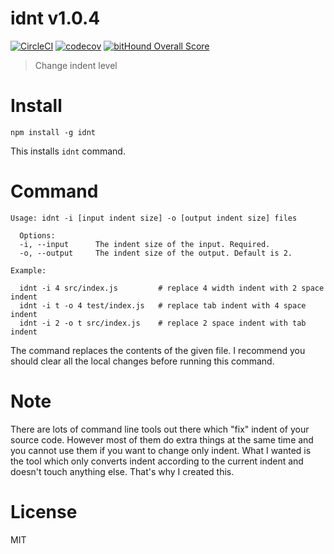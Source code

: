 # idnt v1.0.4

[![CircleCI](https://circleci.com/gh/kt3k/idnt.svg?style=svg)](https://circleci.com/gh/kt3k/idnt)
[![codecov](https://codecov.io/gh/kt3k/idnt/branch/master/graph/badge.svg)](https://codecov.io/gh/kt3k/idnt)
[![bitHound Overall Score](https://www.bithound.io/github/kt3k/idnt/badges/score.svg)](https://www.bithound.io/github/kt3k/idnt)

> Change indent level

# Install

    npm install -g idnt

This installs `idnt` command.

# Command

    Usage: idnt -i [input indent size] -o [output indent size] files

      Options:
      -i, --input      The indent size of the input. Required.
      -o, --output     The indent size of the output. Default is 2.

    Example:

      idnt -i 4 src/index.js         # replace 4 width indent with 2 space indent
      idnt -i t -o 4 test/index.js   # replace tab indent with 4 space indent
      idnt -i 2 -o t src/index.js    # replace 2 space indent with tab indent

The command replaces the contents of the given file. I recommend you should clear all the local changes before running this command.

# Note

There are lots of command line tools out there which "fix" indent of your source code. However most of them do extra things at the same time and you cannot use them if you want to change only indent. What I wanted is the tool which only converts indent according to the current indent and doesn't touch anything else. That's why I created this.

# License

MIT
